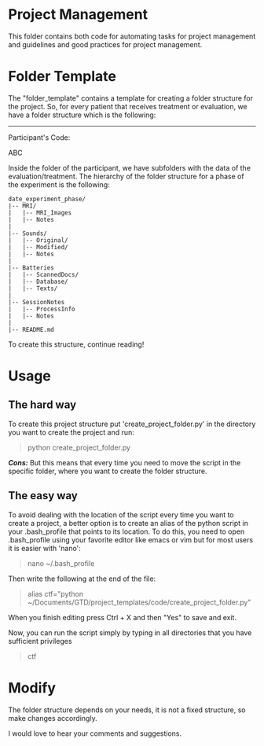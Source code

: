 # Project Management
This folder contains both code for automating tasks for project management and guidelines and good practices for project management.

# Folder Template
The "folder_template" contains a template for creating a folder structure for the project. So, for every patient that receives treatment or evaluation, we have a folder structure which is the following:

___
Participant's Code: 

ABC

Inside the folder of the participant, we have subfolders with the data of the evaluation/treatment. The hierarchy of the folder structure for a phase of the experiment is the following:

```
date_experiment_phase/
|-- MRI/
|   |-- MRI_Images
|   |-- Notes
|
|-- Sounds/
|   |-- Original/
|   |-- Modified/
|   |-- Notes
|
|-- Batteries
|   |-- ScannedDocs/
|   |-- Database/
|   |-- Texts/
|
|-- SessionNotes
|   |-- ProcessInfo
|   |-- Notes
|
|-- README.md
```

To create this structure, continue reading!

# Usage
## The hard way
To create this project structure put 'create_project_folder.py' in the directory you want to create the project and run:

> python create_project_folder.py

***Cons:*** But this means that every time you need to move the script in the specific folder, where you want to create the folder structure.

## The easy way
To avoid dealing with the location of the script every time you want to create a project, a better option is to create an alias of the python script in your .bash_profile that points to its location. To do this, you need to open .bash_profile using your favorite editor like emacs or vim but for most users it is easier with 'nano':

> nano ~/.bash_profile

Then write the following at the end of the file:

> alias ctf="python ~/Documents/GTD/project_templates/code/create_project_folder.py"

When you finish editing press
Ctrl + X and then "Yes" to save and exit.

Now, you can run the script simply by typing in all directories that you have sufficient privileges  

> ctf

# Modify
The folder structure depends on your needs, it is not a fixed structure, so make changes accordingly. 

I would love to hear your comments and suggestions.